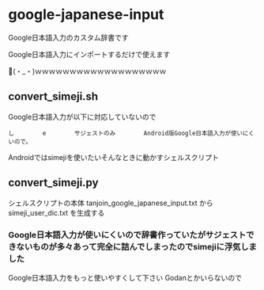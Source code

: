 google-japanese-input
=====================

Google日本語入力のカスタム辞書です


Google日本語入力にインポートするだけで使えます

👏(・_・)ｗｗｗｗｗｗｗｗｗｗｗｗｗｗｗｗｗｗｗ


## convert_simeji.sh ##

Google日本語入力が以下に対応していないので

    し        e        サジェストのみ        Android版Google日本語入力が使いにくいので。

Androidではsimejiを使いたいそんなときに動かすシェルスクリプト

## convert_simeji.py ##

シェルスクリプトの本体
tanjoin_google_japanese_input.txt から simeji_user_dic.txt を生成する


### Google日本語入力が使いにくいので辞書作っていたがサジェストできないものが多々あって完全に詰んでしまったのでsimejiに浮気しました ##
Google日本語入力をもっと使いやすくして下さい
Godanとかいらないので
